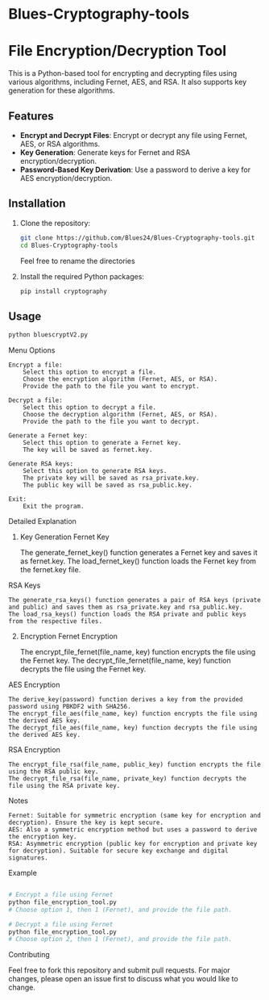 # Blues-Cryptography-tools

# File Encryption/Decryption Tool

This is a Python-based tool for encrypting and decrypting files using various algorithms, including Fernet, AES, and RSA. It also supports key generation for these algorithms.

## Features

- **Encrypt and Decrypt Files**: Encrypt or decrypt any file using Fernet, AES, or RSA algorithms.
- **Key Generation**: Generate keys for Fernet and RSA encryption/decryption.
- **Password-Based Key Derivation**: Use a password to derive a key for AES encryption/decryption.

## Installation

1. Clone the repository:
    ```sh
    git clone https://github.com/Blues24/Blues-Cryptography-tools.git
    cd Blues-Cryptography-tools

    ```
    Feel free to rename the directories

2. Install the required Python packages:
    ```sh
    pip install cryptography
    ```

## Usage
```sh
python bluescryptV2.py
```
Menu Options

    Encrypt a file:
        Select this option to encrypt a file.
        Choose the encryption algorithm (Fernet, AES, or RSA).
        Provide the path to the file you want to encrypt.

    Decrypt a file:
        Select this option to decrypt a file.
        Choose the decryption algorithm (Fernet, AES, or RSA).
        Provide the path to the file you want to decrypt.

    Generate a Fernet key:
        Select this option to generate a Fernet key.
        The key will be saved as fernet.key.

    Generate RSA keys:
        Select this option to generate RSA keys.
        The private key will be saved as rsa_private.key.
        The public key will be saved as rsa_public.key.

    Exit:
        Exit the program.

Detailed Explanation
1. Key Generation
Fernet Key

    The generate_fernet_key() function generates a Fernet key and saves it as fernet.key.
    The load_fernet_key() function loads the Fernet key from the fernet.key file.

RSA Keys

    The generate_rsa_keys() function generates a pair of RSA keys (private and public) and saves them as rsa_private.key and rsa_public.key.
    The load_rsa_keys() function loads the RSA private and public keys from the respective files.

2. Encryption
Fernet Encryption

    The encrypt_file_fernet(file_name, key) function encrypts the file using the Fernet key.
    The decrypt_file_fernet(file_name, key) function decrypts the file using the Fernet key.

AES Encryption

    The derive_key(password) function derives a key from the provided password using PBKDF2 with SHA256.
    The encrypt_file_aes(file_name, key) function encrypts the file using the derived AES key.
    The decrypt_file_aes(file_name, key) function decrypts the file using the derived AES key.

RSA Encryption

    The encrypt_file_rsa(file_name, public_key) function encrypts the file using the RSA public key.
    The decrypt_file_rsa(file_name, private_key) function decrypts the file using the RSA private key.

Notes

    Fernet: Suitable for symmetric encryption (same key for encryption and decryption). Ensure the key is kept secure.
    AES: Also a symmetric encryption method but uses a password to derive the encryption key.
    RSA: Asymmetric encryption (public key for encryption and private key for decryption). Suitable for secure key exchange and digital signatures.

Example

``` sh

# Encrypt a file using Fernet
python file_encryption_tool.py
# Choose option 1, then 1 (Fernet), and provide the file path.

# Decrypt a file using Fernet
python file_encryption_tool.py
# Choose option 2, then 1 (Fernet), and provide the file path.
```
Contributing

Feel free to fork this repository and submit pull requests. For major changes, please open an issue first to discuss what you would like to change.
